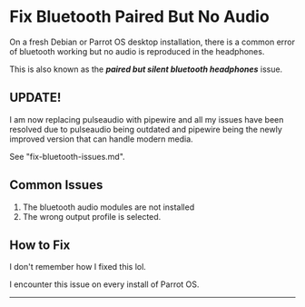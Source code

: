 # Fix Bluetooth Paired But No Audio

On a fresh Debian or Parrot OS desktop installation, there is a common error of bluetooth working but no audio is reproduced in the headphones.

This is also known as the ___paired but silent bluetooth headphones___ issue.

## UPDATE!

I am now replacing pulseaudio with pipewire and all my issues have been resolved due to pulseaudio being outdated and pipewire being the newly improved version that can handle modern media.

See "fix-bluetooth-issues.md".

## Common Issues

1. The bluetooth audio modules are not installed
2. The wrong output profile is selected.

## How to Fix

I don't remember how I fixed this lol.

I encounter this issue on every install of Parrot OS.

___